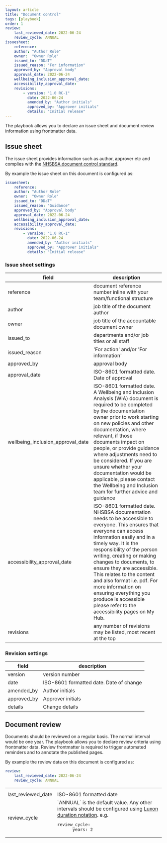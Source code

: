 ```yaml
---
layout: article
title: "Document control"
tags: [playbook]
order: 1
review:
    last_reviewed_date: 2022-06-24
    review_cycle: ANNUAL
issuesheet:
    reference: 
    author: "Author Role"
    owner:  "Owner Role"
    issued_to: "DDaT"
    issued_reason: "For information"
    approved_by: "Approval body"
    approval_date: 2022-06-24
    wellbeing_inclusion_approval_date: 
    accessibility_approval_date: 
    revisions:
        - version: "1.0 RC-1"
          date: 2022-06-24
          amended_by: "Author initials"
          approved_by: "Approver initials"
          details: "Initial release"
---
```

The playbook allows you to declare an issue sheet and document review information using frontmatter data.

## Issue sheet

The issue sheet provides information such as author, approver etc and complies with the [NHSBSA document control standard][nhsbsa_document_control_standard].

By example the issue sheet on this document is configured as:

```yaml
issuesheet:
    reference: 
    author: "Author Role"
    owner:  "Owner Role"
    issued_to: "DDaT"
    issued_reason: "Guidance"
    approved_by: "Approval body"
    approval_date: 2022-06-24
    wellbeing_inclusion_approval_date: 
    accessibility_approval_date: 
    revisions:
        - version: "1.0 RC-1"
          date: 2022-06-24
          amended_by: "Author initials"
          approved_by: "Approver initials"
          details: "Initial release"
```

### Issue sheet settings

| field | description |
|-------|-------------|
| reference | document reference number inline with your team/functional structure |
| author | job title of the document author |
| owner | job title of the accountable document owner |
| issued_to | departments and/or job titles or all staff |
| issued_reason | 'For action' and/or 'For information' |
| approved_by | approval body |
| approval_date | ISO-8601 formatted date. Date of approval |
| wellbeing_inclusion_approval_date | ISO-8601 formatted date. A Wellbeing and Inclusion Analysis (WIA) document is required to be completed by the documentation owner prior to work starting on new policies and other documentation, where relevant, if those documents impact on people, or provide guidance where adjustments need to be considered. If you are unsure whether your documentation would be applicable, please contact the Wellbeing and Inclusion team for further advice and guidance |
| accessibility_approval_date | ISO-8601 formatted date. NHSBSA documentation needs to be accessible to everyone. This ensures that everyone can access information easily and in a timely way. It is the responsibility of the person writing, creating or making changes to documents, to ensure they are accessible. This relates to the content and also format i.e. pdf. For more information on ensuring everything you produce is accessible please refer to the accessibility pages on My Hub. |
| revisions | any number of revisions may be listed, most recent at the top |

### Revision settings

| field | description |
|-------|-------------|
| version | version number |
| date | ISO-8601 formatted date. Date of change |
| amended_by | Author initials |
| approved_by | Approver initials |
| details | Change details |

## Document review

Documents should be reviewed on a regular basis. The normal interval would be one year. The playbook allows you to declare review criteria using frontmatter data. Review frontmatter is required to trigger automated reminders and to annotate the published pages.

By example the review data on this document is configured as:

```yaml
review:
    last_reviewed_date: 2022-06-24
    review_cycle: ANNUAL
```

<table>
<tr><th>  </th><th>  </th></tr>
<tr><td> last_reviewed_date </td><td> ISO-8601 formatted date </td></tr>
<tr><td> review_cycle </td><td> `ANNUAL` is the default value. Any other intervals should be configured using <a target="_blank" href="https://moment.github.io/luxon/api-docs/index.html#duration">Luxon duration notation</a>. e.g. 
<pre class="language-yaml"><code class="language-yaml"><span class="token key atrule">review_cycle</span><span class="token punctuation">:</span>
      <span class="token key atrule">years</span><span class="token punctuation">:</span> 2
</code></pre>
 </td></tr>
</table>

[nhsbsa_document_control_standard]: <https://nhsbsauk.sharepoint.com/sites/Governance/SitePages/Document-Management-and-Control.aspx?OR=Teams-HL&CT=1646726354655&params=eyJBcHBOYW1lIjoiVGVhbXMtRGVza3RvcCIsIkFwcFZlcnNpb24iOiIyNy8yMjAyMDcwMTgxMCJ9>
